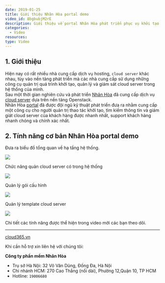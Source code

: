```yaml
---
date: 2019-01-25
title: Giới thiệu Nhân Hòa portal demo
video_id: 8bgbubjM2rE
description: Giới thiệu về portal Nhân Hòa phát triển phục vụ khởi tạo và quản trị cloud server.
categories:
  - Video
resources:
type: Video
---
```


## 1. Giới thiệu

Hiện nay có rất nhiều nhà cung cấp dịch vụ hosting, `cloud server` khác nhau, tùy vào nền tảng phát triển mà các nhà cung cấp sử dụng những công cụ quản trị quá trình khởi tạo, quản lý và giám sát cloud server trong hệ thống của mình.<br>
Sau một thời gian nghiên cứu và phát triển <a href="https://nhanhoa.com/" target="_blank">Nhân Hòa</a> đã cung cấp dịch vụ <a href="https://nhanhoa.com/may-chu/may-chu-ao-vps.html" target="_blank">cloud server</a> dựa trên nền tảng Openstack.<br>
Nhân Hòa <a href="https://portal.cloud365.vn/user/login/" target="_blank">portal</a> đã được đội ngũ kỹ thuật phát triển đưa ra nhằm cung cấp một công cụ cho người quản trị thao tác khởi tạo, tìm kiếm thông tin và giám giát cloud server của khách hàng được nhanh nhất, support khách hàng nhanh chóng và chính xác nhất.

## 2. Tính năng cơ bản Nhân Hòa portal demo

Đưa ra biểu đồ tổng quan về hạ tầng hệ thống.

![](/images/img-video-portal-demo/Screenshot_887.png)

Chức năng quản cloud server có trong hệ thống

![](/images/img-video-portal-demo/Screenshot_888.png)

Quản lý gói cấu hình

![](/images/img-video-portal-demo/Screenshot_889.png)

Quản lý template cloud server

![](/images/img-video-portal-demo/Screenshot_890.png)

Chi tiết các tính năng được thể hiện trong video mời các bạn theo dõi.

---
<a href="https://cloud365.vn/" target="_blank">cloud365.vn</a>

Khi cần hỗ trợ xin liên hệ với chúng tôi:

**Công ty phần mềm Nhân Hòa**
- Trụ sở Hà Nội: 32 Võ Văn Dũng, Đống Đa, Hà Nội
- Chi nhánh HCM: 270 Cao Thắng (nối dài), Phường 12,Quận 10, TP HCM
- Hotline: `19006680`